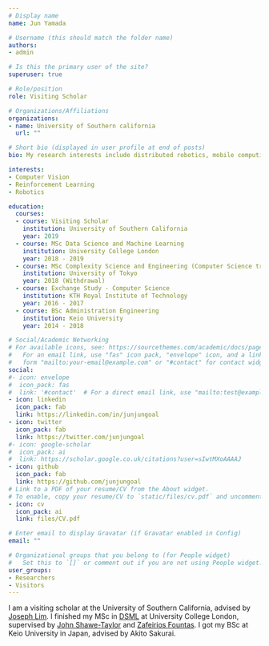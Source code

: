 ```yaml
---
# Display name
name: Jun Yamada

# Username (this should match the folder name)
authors:
- admin

# Is this the primary user of the site?
superuser: true

# Role/position
role: Visiting Scholar

# Organizations/Affiliations
organizations:
- name: University of Southern california
  url: ""

# Short bio (displayed in user profile at end of posts)
bio: My research interests include distributed robotics, mobile computing and programmable matter.

interests:
- Computer Vision
- Reinforcement Learning
- Robotics

education:
  courses:
  - course: Visiting Scholar
    institution: University of Southern California
    year: 2019
  - course: MSc Data Science and Machine Learning
    institution: University College London
    year: 2018 - 2019
  - course: MSc Complexity Science and Engineering (Computer Science track)
    institution: University of Tokyo
    year: 2018 (Withdrawal)
  - course: Exchange Study - Computer Science
    institution: KTH Royal Institute of Technology
    year: 2016 - 2017
  - course: BSc Administration Engineering
    institution: Keio University
    year: 2014 - 2018

# Social/Academic Networking
# For available icons, see: https://sourcethemes.com/academic/docs/page-builder/#icons
#   For an email link, use "fas" icon pack, "envelope" icon, and a link in the
#   form "mailto:your-email@example.com" or "#contact" for contact widget.
social:
#- icon: envelope
#  icon_pack: fas
#  link: '#contact'  # For a direct email link, use "mailto:test@example.org".
- icon: linkedin
  icon_pack: fab
  link: https://linkedin.com/in/junjungoal
- icon: twitter
  icon_pack: fab
  link: https://twitter.com/junjungoal
#- icon: google-scholar
#  icon_pack: ai
#  link: https://scholar.google.co.uk/citations?user=sIwtMXoAAAAJ
- icon: github
  icon_pack: fab
  link: https://github.com/junjungoal
# Link to a PDF of your resume/CV from the About widget.
# To enable, copy your resume/CV to `static/files/cv.pdf` and uncomment the lines below.
- icon: cv
  icon_pack: ai
  link: files/CV.pdf

# Enter email to display Gravatar (if Gravatar enabled in Config)
email: ""

# Organizational groups that you belong to (for People widget)
#   Set this to `[]` or comment out if you are not using People widget.
user_groups:
- Researchers
- Visitors
---
```


I am a visiting scholar at the University of Southern California, advised by [Joseph Lim](https://viterbi-web.usc.edu/~limjj/). I finished my MSc in [DSML](https://www.ucl.ac.uk/prospective-students/graduate/taught-degrees/data-science-machine-learning-msc) at University College London, supervised by [John Shawe-Taylor](http://www0.cs.ucl.ac.uk/staff/J.Shawe-Taylor/) and [Zafeirios Fountas](http://zfountas.com/). I got my BSc at Keio University in Japan, advised by Akito Sakurai. 
